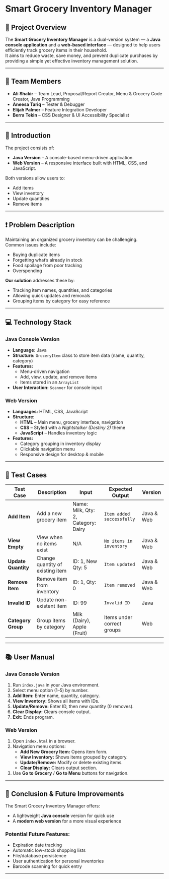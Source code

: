 # Smart Grocery Inventory Manager

## 📌 Project Overview
The **Smart Grocery Inventory Manager** is a dual-version system — a **Java console application** and a **web-based interface** — designed to help users efficiently track grocery items in their household.  
It aims to reduce waste, save money, and prevent duplicate purchases by providing a simple yet effective inventory management solution.

---

## 👥 Team Members
- **Ali Shakir** – Team Lead, Proposal/Report Creator, Menu & Grocery Code Creator, Java Programming  
- **Aneesa Tariq** – Tester & Debugger  
- **Elijah Palmer** – Feature Integration Developer  
- **Berra Tekin** – CSS Designer & UI Accessibility Specialist  

---

## 📖 Introduction
The project consists of:
- **Java Version** – A console-based menu-driven application.
- **Web Version** – A responsive interface built with HTML, CSS, and JavaScript.

Both versions allow users to:
- Add items
- View inventory
- Update quantities
- Remove items

---

## ❗ Problem Description
Maintaining an organized grocery inventory can be challenging.  
Common issues include:
- Buying duplicate items
- Forgetting what’s already in stock
- Food spoilage from poor tracking
- Overspending

**Our solution** addresses these by:
- Tracking item names, quantities, and categories
- Allowing quick updates and removals
- Grouping items by category for easy reference

---

## 💻 Technology Stack

### Java Console Version
- **Language:** Java
- **Structure:** `GroceryItem` class to store item data (name, quantity, category)
- **Features:**
  - Menu-driven navigation
  - Add, view, update, and remove items
  - Items stored in an `ArrayList`
- **User Interaction:** `Scanner` for console input

### Web Version
- **Languages:** HTML, CSS, JavaScript
- **Structure:**
  - **HTML** – Main menu, grocery interface, navigation
  - **CSS** – Styled with a *Nightstalker (Destiny 2)* theme
  - **JavaScript** – Handles inventory logic
- **Features:**
  - Category grouping in inventory display
  - Clickable navigation menu
  - Responsive design for desktop & mobile

---

## 🧪 Test Cases

| Test Case           | Description                               | Input                                      | Expected Output            | Version     |
|---------------------|-------------------------------------------|---------------------------------------------|----------------------------|-------------|
| **Add Item**        | Add a new grocery item                    | Name: Milk, Qty: 2, Category: Dairy         | `Item added successfully`  | Java & Web |
| **View Empty**      | View when no items exist                   | N/A                                         | `No items in inventory`    | Java & Web |
| **Update Quantity** | Change quantity of existing item           | ID: 1, New Qty: 5                           | `Item updated`              | Java & Web |
| **Remove Item**     | Remove item from inventory                 | ID: 1, Qty: 0                               | `Item removed`              | Java & Web |
| **Invalid ID**      | Update non-existent item                   | ID: 99                                      | `Invalid ID`                | Java       |
| **Category Group**  | Group items by category                    | Milk (Dairy), Apple (Fruit)                 | Items under correct groups  | Web        |

---

## 📚 User Manual

### Java Console Version
1. Run `index.java` in your Java environment.
2. Select menu option (1–5) by number.
3. **Add Item:** Enter name, quantity, category.
4. **View Inventory:** Shows all items with IDs.
5. **Update/Remove:** Enter ID, then new quantity (0 removes).
6. **Clear Display:** Clears console output.
7. **Exit:** Ends program.

### Web Version
1. Open `index.html` in a browser.
2. Navigation menu options:
   - **Add New Grocery Item:** Opens item form.
   - **View Inventory:** Shows items grouped by category.
   - **Update/Remove:** Modify or delete existing items.
   - **Clear Display:** Clears output section.
3. Use **Go to Grocery** / **Go to Menu** buttons for navigation.

---

## 🏁 Conclusion & Future Improvements
The Smart Grocery Inventory Manager offers:
- A lightweight **Java console** version for quick use
- A **modern web version** for a more visual experience

### Potential Future Features:
- Expiration date tracking
- Automatic low-stock shopping lists
- File/database persistence
- User authentication for personal inventories
- Barcode scanning for quick entry

---

